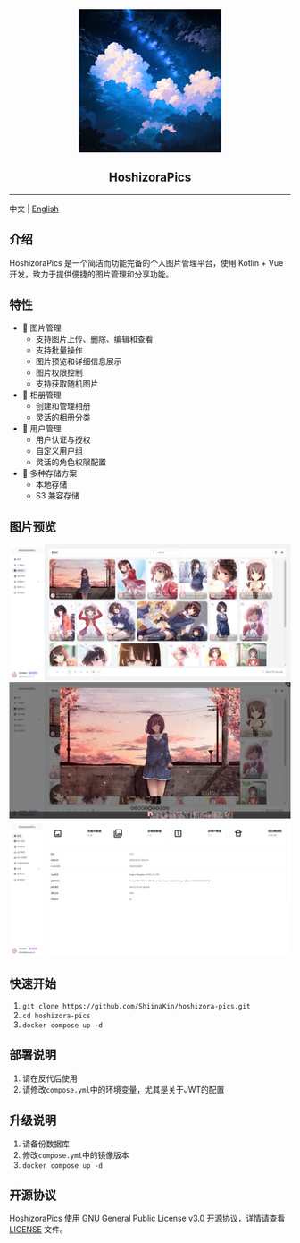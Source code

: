 <div style="text-align: center">
    <img src="docs/hoshizora-pics.png" width="256" alt="hoshizora-pics-logo"/>
    <h2>HoshizoraPics</h2>
</div>

---

中文 | [English](README_EN.md)

## 介绍

HoshizoraPics 是一个简洁而功能完备的个人图片管理平台，使用 Kotlin + Vue 开发，致力于提供便捷的图片管理和分享功能。

## 特性

- 📸 图片管理
    - 支持图片上传、删除、编辑和查看
    - 支持批量操作
    - 图片预览和详细信息展示
    - 图片权限控制
    - 支持获取随机图片
- 📁 相册管理
    - 创建和管理相册
    - 灵活的相册分类
- 🔐 用户管理
    - 用户认证与授权
    - 自定义用户组
    - 灵活的角色权限配置
- 💾 多种存储方案
    - 本地存储
    - S3 兼容存储

## 图片预览

![image_1](docs/readme/cn/image_1.png)
![image_2](docs/readme/cn/image_2.png)
![image_3](docs/readme/cn/image_3.png)

## 快速开始

1. `git clone https://github.com/ShiinaKin/hoshizora-pics.git`
2. `cd hoshizora-pics`
3. `docker compose up -d`

## 部署说明

1. 请在反代后使用
2. 请修改`compose.yml`中的环境变量，尤其是关于JWT的配置

## 升级说明

1. 请备份数据库
2. 修改`compose.yml`中的镜像版本
3. `docker compose up -d`

## 开源协议

HoshizoraPics 使用 GNU General Public License v3.0 开源协议，详情请查看 [LICENSE](LICENSE) 文件。
